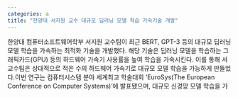 ```yaml
---
categories: a
title: "한양대 서지원 교수 대규모 딥러닝 모델 학습 가속기술 개발"
---
```

한양대 컴퓨터소프트웨어학부 서지원 교수팀이 최근 BERT, GPT-3 등의 대규모 딥러닝 모델 학습을 가속하는 최적화 기술을 개발했다. 해당 기술은 딥러닝 모델을 학습하는 그래픽카드(GPU) 등의 하드웨어 가속기 사용률을 높여 학습을 가속시킨다. 이를 통해 서 교수팀은 상대적으로 적은 수의 하드웨어 가속기로 대규모 모델 학습을 가능하게 만들었다.이번 연구는 컴퓨터시스템 분야 세계최고 학술대회 ‘EuroSys(The European Conference on Computer Systems)’에 발표됐으며, 대규모 신경망 모델 학습을 가